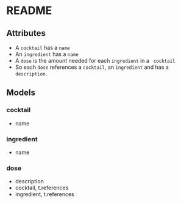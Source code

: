 # README

## Attributes

  * A `cocktail` has a ` name `
  * An `ingredient` has a ` name `
  * A `dose` is the amount needed     for  each `ingredient` in a ` cocktail`
  *  So each `dose` references a `cocktail`, an `ingredient` and has a `description`.

## Models

### cocktail
  * name
### ingredient
  * name
### dose
  * description
  * cocktail, t.references
  * ingredient, t.references

